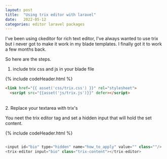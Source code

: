 ```yaml
---
layout: post
title:  "Using trix editor with laravel"
date:   2022-05-12
categories: editor laravel packages
---
```



I've been using ckeditor for rich text editor, I've always wanted to use trix but i never got to make it work in my blade templates. I finally got it to work a few months back.<br>


So here are the steps.

1. include trix css and js in your blade file<br>

{% include codeHeader.html %}
```html
<link href="{{ asset('css/trix.css') }}" rel="stylesheet">
  <script src="{{asset('js/trix.js')}}" defer></script>

```

<br>
2. Replace your textarea with trix's<br>

You neet the trix editor tag and set a hidden input that will hold the set content.

{% include codeHeader.html %}
```php

<input id="bio" type="hidden" name="how_to_apply" value="" class=""/>
<trix-editor input="bio" class="trix-content"></trix-editor>


```